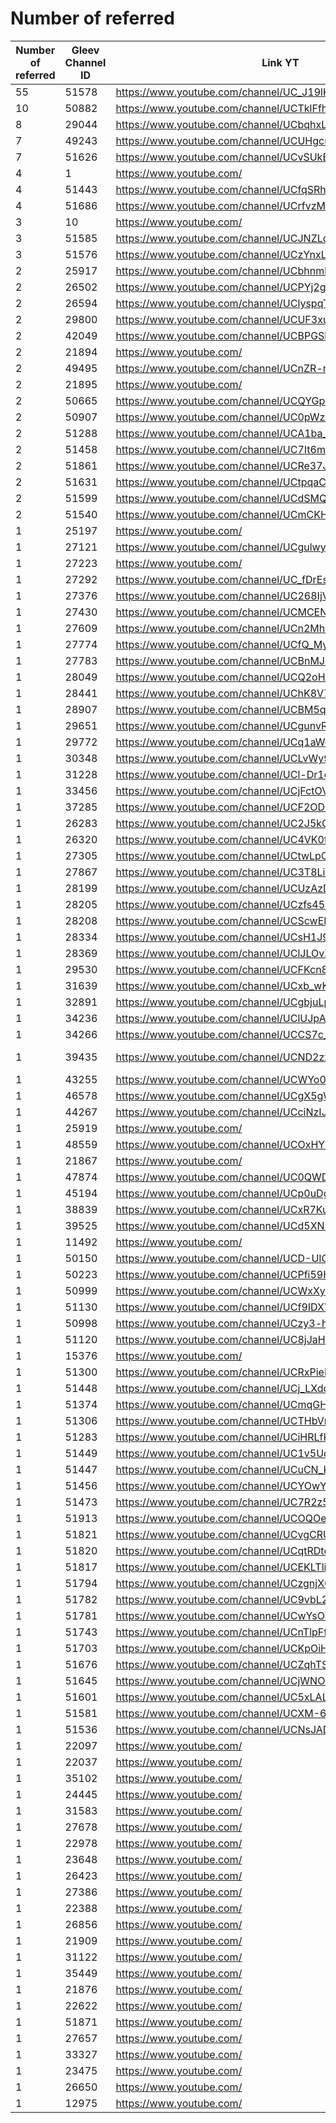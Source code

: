 # Number of referred

| Number of referred | Gleev Channel ID | Link YT | Status | Subscribers YT |
| --- | --- | --- | --- | --- |
| 55 | 51578 | https://www.youtube.com/channel/UC_J19lKignAGeeQE8LRkVwQ | Silver | 128000 |
| 10 | 50882 | https://www.youtube.com/channel/UCTklFfheQpsiJMAIM8gpSAQ | Silver | 4520 |
| 8 | 29044 | https://www.youtube.com/channel/UCbqhxLOMUUMANRToFGZx2kw | Bronze | 8160 |
| 7 | 49243 | https://www.youtube.com/channel/UCUHgcuvYUwttB7hD0qjCf_A | Gold | 30400 |
| 7 | 51626 | https://www.youtube.com/channel/UCvSUkBnAUh_fFk2w8v7p7zw | Bronze | 43 |
| 4 | 1 | https://www.youtube.com/ | 0 |  |
| 4 | 51443 | https://www.youtube.com/channel/UCfqSRhXXkqbmdY2bo0G9TaQ | Bronze | 47 |
| 4 | 51686 | https://www.youtube.com/channel/UCrfvzMIdz9zN4Zw_P892OwA | Bronze | 2120 |
| 3 | 10 | https://www.youtube.com/ | 0 |  |
| 3 | 51585 | https://www.youtube.com/channel/UCJNZLd8mO1f_munCKY824AQ | Bronze | 1230 |
| 3 | 51576 | https://www.youtube.com/channel/UCzYnxLscMe_1gl0mCJHZ9ig | Bronze | 7560 |
| 2 | 25917 | https://www.youtube.com/channel/UCbhnmbaBxV71OCWuzaJFmzA | Bronze | 3000 |
| 2 | 26502 | https://www.youtube.com/channel/UCPYj2gGxUG02Q8OQZ8QgodQ | Gold | 47400 |
| 2 | 26594 | https://www.youtube.com/channel/UClyspqT5QnlI1roLYle9wFw | Bronze | 8490 |
| 2 | 29800 | https://www.youtube.com/channel/UCUF3xuxBHtjW0UH3El80xhg | Bronze | 5080 |
| 2 | 42049 | https://www.youtube.com/channel/UCBPGSbZZ-ORdqrt2-tOrO9w | Gold | 139000 |
| 2 | 21894 | https://www.youtube.com/ | 0 |  |
| 2 | 49495 | https://www.youtube.com/channel/UCnZR-r4z1-mToDX5VcQAuNg | Gold | 685000 |
| 2 | 21895 | https://www.youtube.com/ | 0 |  |
| 2 | 50665 | https://www.youtube.com/channel/UCQYGp1xCUjQ8jO-bngb1mIw | Bronze | 6890 |
| 2 | 50907 | https://www.youtube.com/channel/UC0pWz0BRgVDOpAibnduTKYg | Bronze | 482 |
| 2 | 51288 | https://www.youtube.com/channel/UCA1ba_opc5lfO4y3hnMsVWA | Silver | 367000 |
| 2 | 51458 | https://www.youtube.com/channel/UC7It6mgfS-xLdsJ38zP8K0w | Bronze | 522 |
| 2 | 51861 | https://www.youtube.com/channel/UCRe37J0Q14GJeBjVXZtTEuA | Bronze | 1320 |
| 2 | 51631 | https://www.youtube.com/channel/UCtpqaChMwdHaNFzKqUGOdsw | Bronze | 65 |
| 2 | 51599 | https://www.youtube.com/channel/UCdSMQuSo5fqC9tTRRnrVpPQ | Bronze | 12600 |
| 2 | 51540 | https://www.youtube.com/channel/UCmCKH6Igy-QAtCAZOr9vWtw | Bronze | 1510 |
| 1 | 25197 | https://www.youtube.com/ | 0 |  |
| 1 | 27121 | https://www.youtube.com/channel/UCgulwyHieRpATZWlE82Palg | Bronze | 9260 |
| 1 | 27223 | https://www.youtube.com/ | 0 |  |
| 1 | 27292 | https://www.youtube.com/channel/UC_fDrEsznax0aD8KcyR3kIA | Rejected | 104 |
| 1 | 27376 | https://www.youtube.com/channel/UC268IjVZYsec5V_tQYUmRPQ | Bronze | 4510 |
| 1 | 27430 | https://www.youtube.com/channel/UCMCENdbXd087porj8IfoAEw | Bronze | 98 |
| 1 | 27609 | https://www.youtube.com/channel/UCn2MhUbZLqC_SZNnlwbMR4Q | Bronze | 274 |
| 1 | 27774 | https://www.youtube.com/channel/UCfQ_MypG9WTf9lTuRvm3T_w | Bronze | 5370 |
| 1 | 27783 | https://www.youtube.com/channel/UCBnMJqWibBtzElsKQ9sGkIg | Silver | 3430 |
| 1 | 28049 | https://www.youtube.com/channel/UCQ2oHQVLowuqWz_RkH3KkEg | Bronze | 159 |
| 1 | 28441 | https://www.youtube.com/channel/UChK8V72kIv5vlzUcAHCTK5w | Bronze | 547 |
| 1 | 28907 | https://www.youtube.com/channel/UCBM5q0PCSY9Us_Z8J2uAFOA | Rejected | 862 |
| 1 | 29651 | https://www.youtube.com/channel/UCgunvRcE28ze0qsM0mxz64Q | Bronze | 10200 |
| 1 | 29772 | https://www.youtube.com/channel/UCq1aWcSfdWCPbprYYxC_FOA | Silver | 22600 |
| 1 | 30348 | https://www.youtube.com/channel/UCLvWy9UX5TnKby4U1Gcw-DA | Bronze | 735 |
| 1 | 31228 | https://www.youtube.com/channel/UCl-Dr1q5O3_y-nv3TjmkmdQ | Rejected | 0 |
| 1 | 33456 | https://www.youtube.com/channel/UCjFctOVLeGHQf3v6ublRbMw | Rejected | 0 |
| 1 | 37285 | https://www.youtube.com/channel/UCF2ODPM-nx4mmQPK3LlQnpQ | Rejected | 5 |
| 1 | 26283 | https://www.youtube.com/channel/UC2J5kCOEI-LRppTb202inXQ | Bronze | 248 |
| 1 | 26320 | https://www.youtube.com/channel/UC4VK0tvNdIhFRw-nOh3K5Hg | Bronze | 3860 |
| 1 | 27305 | https://www.youtube.com/channel/UCtwLpOsOwxmYzy0fzWb_QmA | Bronze | 5660 |
| 1 | 27867 | https://www.youtube.com/channel/UC3T8LiXMv7gbhkgwmAl8fvg | Bronze | 84 |
| 1 | 28199 | https://www.youtube.com/channel/UCUzAzDEJX8ZoCMy8yrG4VoA | Silver | 13500 |
| 1 | 28205 | https://www.youtube.com/channel/UCzfs45EniOVRiCjmwNyFxDg | Silver | 37700 |
| 1 | 28208 | https://www.youtube.com/channel/UCScwEPrT6tSxW3Ym-9tGOIw | Bronze | 393 |
| 1 | 28334 | https://www.youtube.com/channel/UCsH1J94bEL_4H0dbd5DRSmg | Bronze | 1630 |
| 1 | 28369 | https://www.youtube.com/channel/UClJLOvXyjF-9oyjK783dY8A | Bronze | 10600 |
| 1 | 29530 | https://www.youtube.com/channel/UCFKcn8kszsb9NNbXYb0vvWA | Rejected | 107 |
| 1 | 31639 | https://www.youtube.com/channel/UCxb_wKkkUbMCtqSI0H-HDQg | Rejected | 5 |
| 1 | 32891 | https://www.youtube.com/channel/UCgbjuLpwdbD1og-7HOsWbnA | Bronze | 136 |
| 1 | 34236 | https://www.youtube.com/channel/UClUJpAFkk4PsaP8-lTZrfOw | Bronze | 25500 |
| 1 | 34266 | https://www.youtube.com/channel/UCCS7c_lALiW1NBUqpzC2C4A | Silver | 10900 |
| 1 | 39435 | https://www.youtube.com/channel/UCND2zx6bR1jynaUFsEEPqLw | Opted Out | 7 |
| 1 | 43255 | https://www.youtube.com/channel/UCWYo05gwsQ9MahcCiKna9NA | Bronze | 395 |
| 1 | 46578 | https://www.youtube.com/channel/UCgX5gWv1rDz0e6vnTHiqaOw | Silver | 8940 |
| 1 | 44267 | https://www.youtube.com/channel/UCciNzIJIT_Zhgk3_QYU9tFw | Bronze | 19100 |
| 1 | 25919 | https://www.youtube.com/ | 0 |  |
| 1 | 48559 | https://www.youtube.com/channel/UCOxHY2MWqwSpXakf0GxpVQA | Gold | 139000 |
| 1 | 21867 | https://www.youtube.com/ | 0 |  |
| 1 | 47874 | https://www.youtube.com/channel/UC0QWDaoqx57ubI9xyoC6_mA | Silver | 65000 |
| 1 | 45194 | https://www.youtube.com/channel/UCp0uDgnCOezfv0PiB61hGmw | Bronze | 1860 |
| 1 | 38839 | https://www.youtube.com/channel/UCxR7Ku4TAsuQHllw1HNzUsg | Silver | 4180 |
| 1 | 39525 | https://www.youtube.com/channel/UCd5XN3AP4awZFI88Ndz0tWg | Bronze | 41800 |
| 1 | 11492 | https://www.youtube.com/ | 0 |  |
| 1 | 50150 | https://www.youtube.com/channel/UCD-UIOKyA_9e5e7g1DBm32Q | Bronze | 93 |
| 1 | 50223 | https://www.youtube.com/channel/UCPfi59HJYrwxHkBsPT4zHfA | Silver | 405000 |
| 1 | 50999 | https://www.youtube.com/channel/UCWxXy1Mm_HGXbvJKAPBjfyQ | Silver | 555000 |
| 1 | 51130 | https://www.youtube.com/channel/UCf9IDXYsn6e0pVAHRAcK4LA | Bronze | 116 |
| 1 | 50998 | https://www.youtube.com/channel/UCzy3-hnF1LaYQmYyHbjWpOw | Silver | 14500 |
| 1 | 51120 | https://www.youtube.com/channel/UC8jJaHzXNpEpub5Cfde5Bcg | Bronze | 1350 |
| 1 | 15376 | https://www.youtube.com/ | 0 |  |
| 1 | 51300 | https://www.youtube.com/channel/UCRxPieLkyGzb_Bph99NnEMQ | Silver | 487000 |
| 1 | 51448 | https://www.youtube.com/channel/UCj_LXdoqf730jFyUOp3nvZw | Bronze | 30500 |
| 1 | 51374 | https://www.youtube.com/channel/UCmqGHp3DVsZHE4tTjIgF7NA | Bronze | 69 |
| 1 | 51306 | https://www.youtube.com/channel/UCTHbVrQX_ZCxi5mOv93dweg | Bronze | 53 |
| 1 | 51283 | https://www.youtube.com/channel/UCiHRLfKiG4uoRuHZ-p9rG5Q | Bronze | 44 |
| 1 | 51449 | https://www.youtube.com/channel/UC1v5Ud6H2xDs2of6xLax-EQ | Bronze | 213 |
| 1 | 51447 | https://www.youtube.com/channel/UCuCN_K3b2KHh6nmFiekXOYg | Bronze | 242 |
| 1 | 51456 | https://www.youtube.com/channel/UCYOwYZ9d4cMBUTEiO9VfRWg | Rejected | 81 |
| 1 | 51473 | https://www.youtube.com/channel/UC7R2z5ec_1q-ismj3Z9EY5w | Bronze | 5080 |
| 1 | 51913 | https://www.youtube.com/channel/UCOQOefB1TVB5o-qJCVi_ixw | Bronze | 4560 |
| 1 | 51821 | https://www.youtube.com/channel/UCvgCRUn_ID2Ttcc5lvAN6EA | Rejected | 22 |
| 1 | 51820 | https://www.youtube.com/channel/UCqtRDtq3WtasUazKV02bOXQ | Bronze | 1040 |
| 1 | 51817 | https://www.youtube.com/channel/UCEKLTli1wKq1cXb3aJ5Hnlw | Bronze | 92 |
| 1 | 51794 | https://www.youtube.com/channel/UCzgnjX0YCFWu_t_gknDYQjA | Bronze | 866 |
| 1 | 51782 | https://www.youtube.com/channel/UC9vbL20iG9ypyOB1AX5AIkg | Bronze | 226 |
| 1 | 51781 | https://www.youtube.com/channel/UCwYsOk22ucf1rBXSQ4E49fw | Rejected | 26 |
| 1 | 51743 | https://www.youtube.com/channel/UCnTlpFfrOQasDqht6_iApCQ | Bronze | 1090 |
| 1 | 51703 | https://www.youtube.com/channel/UCKpOiHdLnKAXc57GNeTy2vA | Rejected | 281 |
| 1 | 51676 | https://www.youtube.com/channel/UCZqhTSX5NqihI-u2luOlSuw | Bronze | 33 |
| 1 | 51645 | https://www.youtube.com/channel/UCjWNObMlhDGJeaRPXmRkv0Q | Bronze | 1400 |
| 1 | 51601 | https://www.youtube.com/channel/UC5xLALsIHO5wStxCuP5myrw | Silver | 199000 |
| 1 | 51581 | https://www.youtube.com/channel/UCXM-6jGQ7UM1aID9NvAdWqg | Bronze | 1040 |
| 1 | 51536 | https://www.youtube.com/channel/UCNsJADT9jYqYSBS9ltkPg5A | Bronze | 226 |
| 1 | 22097 | https://www.youtube.com/ | 0 |  |
| 1 | 22037 | https://www.youtube.com/ | 0 |  |
| 1 | 35102 | https://www.youtube.com/ | 0 |  |
| 1 | 24445 | https://www.youtube.com/ | 0 |  |
| 1 | 31583 | https://www.youtube.com/ | 0 |  |
| 1 | 27678 | https://www.youtube.com/ | 0 |  |
| 1 | 22978 | https://www.youtube.com/ | 0 |  |
| 1 | 23648 | https://www.youtube.com/ | 0 |  |
| 1 | 26423 | https://www.youtube.com/ | 0 |  |
| 1 | 27386 | https://www.youtube.com/ | 0 |  |
| 1 | 22388 | https://www.youtube.com/ | 0 |  |
| 1 | 26856 | https://www.youtube.com/ | 0 |  |
| 1 | 21909 | https://www.youtube.com/ | 0 |  |
| 1 | 31122 | https://www.youtube.com/ | 0 |  |
| 1 | 35449 | https://www.youtube.com/ | 0 |  |
| 1 | 21876 | https://www.youtube.com/ | 0 |  |
| 1 | 22622 | https://www.youtube.com/ | 0 |  |
| 1 | 51871 | https://www.youtube.com/ | 0 |  |
| 1 | 27657 | https://www.youtube.com/ | 0 |  |
| 1 | 33327 | https://www.youtube.com/ | 0 |  |
| 1 | 23475 | https://www.youtube.com/ | 0 |  |
| 1 | 26650 | https://www.youtube.com/ | 0 |  |
| 1 | 12975 | https://www.youtube.com/ | 0 |  |